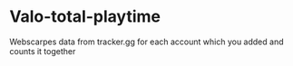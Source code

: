 # Valo-total-playtime
Webscarpes data from tracker.gg for each account which you added and counts it together
